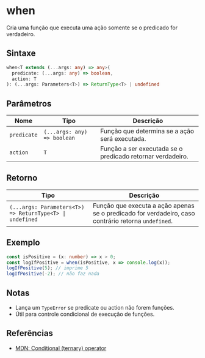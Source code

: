 # when

Cria uma função que executa uma ação somente se o predicado for verdadeiro.

## Sintaxe
```typescript
when<T extends (...args: any) => any>(
  predicate: (...args: any) => boolean,
  action: T
): (...args: Parameters<T>) => ReturnType<T> | undefined
```

## Parâmetros

| Nome        | Tipo                          | Descrição                                                      |
|-------------|-------------------------------|----------------------------------------------------------------|
| `predicate` | `(...args: any) => boolean`   | Função que determina se a ação será executada.                |
| `action`    | `T`                           | Função a ser executada se o predicado retornar verdadeiro.     |

## Retorno

| Tipo                                              | Descrição                                                                 |
|---------------------------------------------------|--------------------------------------------------------------------------|
| `(...args: Parameters<T>) => ReturnType<T> \| undefined` | Função que executa a ação apenas se o predicado for verdadeiro, caso contrário retorna `undefined`. |

## Exemplo
```typescript
const isPositive = (x: number) => x > 0;
const logIfPositive = when(isPositive, x => console.log(x));
logIfPositive(5); // imprime 5
logIfPositive(-2); // não faz nada
```

## Notas
- Lança um `TypeError` se predicate ou action não forem funções.
- Útil para controle condicional de execução de funções.

## Referências
- [MDN: Conditional (ternary) operator](https://developer.mozilla.org/pt-BR/docs/Web/JavaScript/Reference/Operators/Conditional_Operator)